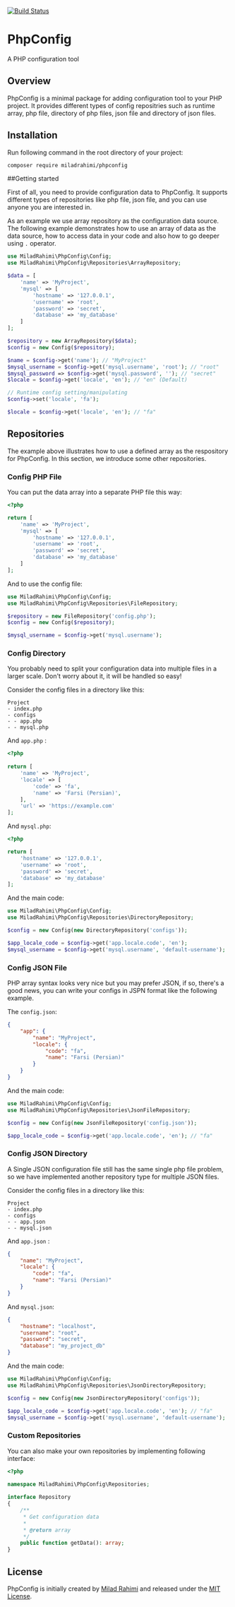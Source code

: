 [![Build Status](https://travis-ci.com/miladrahimi/phpconfig.svg?branch=master)](https://travis-ci.com/miladrahimi/phpconfig)

# PhpConfig
A PHP configuration tool

## Overview
PhpConfig is a minimal package for adding configuration tool to your PHP project.
It provides different types of config repositries such as runtime array, php file, directory of php files, json file and directory of json files.

## Installation
Run following command in the root directory of your project:

```bash
composer require miladrahimi/phpconfig
```

##Getting started

First of all, you need to provide configuration data to PhpConfig. It supports different types of repositories like php file, json file, and you can use anyone you are interested in.

As an example we use array repository as the configuration data source. The following example demonstrates how to use an array of data as the data source, how to access data in your code and also how to go deeper using `.` operator.

```php
use MiladRahimi\PhpConfig\Config;
use MiladRahimi\PhpConfig\Repositories\ArrayRepository;

$data = [
    'name' => 'MyProject',
    'mysql' => [
        'hostname' => '127.0.0.1',
        'username' => 'root',
        'password' => 'secret',
        'database' => 'my_database'
    ]
];

$repository = new ArrayRepository($data);
$config = new Config($repository);

$name = $config->get('name'); // "MyProject"
$mysql_username = $config->get('mysql.username', 'root'); // "root"
$mysql_password => $config->get('mysql.password', ''); // "secret"
$locale = $config->get('locale', 'en'); // "en" (Default)

// Runtime config setting/manipulating
$config->set('locale', 'fa');

$locale = $config->get('locale', 'en'); // "fa"

```

## Repositories

The example above illustrates how to use a defined array as the respository for PhpConfig. In this section, we introduce some other repositories.

### Config PHP File

You can put the data array into a separate PHP file this way:

```php
<?php

return [
    'name' => 'MyProject',
    'mysql' => [
        'hostname' => '127.0.0.1',
        'username' => 'root',
        'password' => 'secret',
        'database' => 'my_database'
    ]
];
```

And to use the config file:

```php
use MiladRahimi\PhpConfig\Config;
use MiladRahimi\PhpConfig\Repositories\FileRepository;

$repository = new FileRepository('config.php');
$config = new Config($repository);

$mysql_username = $config->get('mysql.username');
```

### Config Directory

You probably need to split your configuration data into multiple files in a larger scale. Don't worry about it, it will be handled so easy!

Consider the config files in a directory like this:

```
Project
- index.php
- configs
- - app.php
- - mysql.php
```

And `app.php` :

```php
<?php
    
return [
    'name' => 'MyProject',
    'locale' => [
        'code' => 'fa',
        'name' => 'Farsi (Persian)',
    ],
    'url' => 'https://example.com'
];
```

And `mysql.php`:

```php
<?php

return [
    'hostname' => '127.0.0.1',
    'username' => 'root',
    'password' => 'secret',
    'database' => 'my_database'
];
```

And the main code:

```php
use MiladRahimi\PhpConfig\Config;
use MiladRahimi\PhpConfig\Repositories\DirectoryRepository;

$config = new Config(new DirectoryRepository('configs'));

$app_locale_code = $config->get('app.locale.code', 'en');
$mysql_username = $config->get('mysql.username', 'default-username');
```

### Config JSON File

PHP array syntax looks very nice but you may prefer JSON, if so, there's a good news, you can write your configs in JSPN format like the following example.

The `config.json`:

```json
{
    "app": {
        "name": "MyProject",
        "locale": {
            "code": "fa",
            "name": "Farsi (Persian)"
        }
    }
}
```

And the main code:

```php
use MiladRahimi\PhpConfig\Config;
use MiladRahimi\PhpConfig\Repositories\JsonFileRepository;

$config = new Config(new JsonFileRepository('config.json'));

$app_locale_code = $config->get('app.locale.code', 'en'); // "fa"
```

### Config JSON Directory

A Single JSON configuration file still has the same single php file problem, so we have implemented another repository type for multiple JSON files.

Consider the config files in a directory like this:

```
Project
- index.php
- configs
- - app.json
- - mysql.json
```

And `app.json` :

```json
{
    "name": "MyProject",
    "locale": {
        "code": "fa",
        "name": "Farsi (Persian)"
    }
}
```

And `mysql.json`:

```json
{
    "hostname": "localhost",
    "username": "root",
    "password": "secret",
    "database": "my_project_db"
}
```

And the main code:

```php
use MiladRahimi\PhpConfig\Config;
use MiladRahimi\PhpConfig\Repositories\JsonDirectoryRepository;

$config = new Config(new JsonDirectoryRepository('configs'));

$app_locale_code = $config->get('app.locale.code', 'en'); // "fa"
$mysql_username = $config->get('mysql.username', 'default-username');
```

### Custom Repositories

You can also make your own repositories by implementing following interface:

```php
<?php
    
namespace MiladRahimi\PhpConfig\Repositories;

interface Repository
{
    /**
     * Get configuration data
     *
     * @return array
     */
    public function getData(): array;
}
```

## License
PhpConfig is initially created by [Milad Rahimi](http://miladrahimi.com) and released under the [MIT License](http://opensource.org/licenses/mit-license.php).